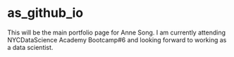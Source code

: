 # as_github_io
This will be the main portfolio page for Anne Song. I am currently attending NYCDataScience Academy Bootcamp#6 and looking forward to working as a data scientist. 
